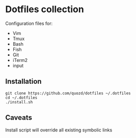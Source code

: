 # Dotfiles collection

Configuration files for:

* Vim
* Tmux
* Bash
* Fish
* Git
* iTerm2
* input

## Installation
```
git clone https://github.com/quozd/dotfiles ~/.dotfiles
cd ~/.dotfiles
./install.sh
```

## Caveats

Install script will override all existing symbolic links
